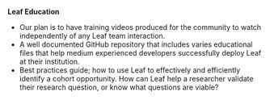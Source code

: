 **Leaf Education**

- Our plan is to have training videos produced for the community to watch independently of any Leaf team interaction.
- A well documented GitHub repository that includes varies educational files that help medium experienced developers successfully deploy Leaf at their institution. 
- Best practices guide; how to use Leaf to effectively and efficiently identify a cohort opportunity. How can Leaf help a researcher validate their research question, or know what questions are viable?

